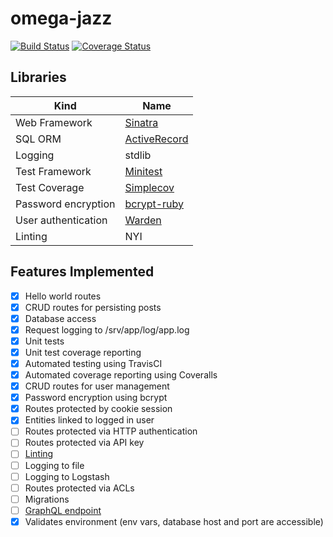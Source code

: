 # omega-jazz

[![Build Status](https://travis-ci.org/galactic-filament/omega-jazz.svg?branch=master)](https://travis-ci.org/galactic-filament/omega-jazz)
[![Coverage Status](https://coveralls.io/repos/github/galactic-filament/omega-jazz/badge.svg?branch=master)](https://coveralls.io/github/galactic-filament/omega-jazz?branch=master)

## Libraries

Kind | Name
--- | ---
Web Framework | [Sinatra](http://sinatrarb.com/)
SQL ORM | [ActiveRecord](www.rubydoc.info/gems/activerecord)
Logging | stdlib
Test Framework | [Minitest](http://docs.seattlerb.org/minitest/)
Test Coverage | [Simplecov](https://github.com/colszowka/simplecov)
Password encryption | [bcrypt-ruby](https://github.com/codahale/bcrypt-ruby)
User authentication | [Warden](https://github.com/hassox/warden)
Linting | NYI

## Features Implemented

- [x] Hello world routes
- [x] CRUD routes for persisting posts
- [x] Database access
- [x] Request logging to /srv/app/log/app.log
- [x] Unit tests
- [x] Unit test coverage reporting
- [x] Automated testing using TravisCI
- [x] Automated coverage reporting using Coveralls
- [x] CRUD routes for user management
- [x] Password encryption using bcrypt
- [x] Routes protected by cookie session
- [x] Entities linked to logged in user
- [ ] Routes protected via HTTP authentication
- [ ] Routes protected via API key
- [ ] [Linting](https://github.com/bbatsov/rubocop)
- [ ] Logging to file
- [ ] Logging to Logstash
- [ ] Routes protected via ACLs
- [ ] Migrations
- [ ] [GraphQL endpoint](https://medium.com/@awin/graphql-server-with-sinatra-ruby-part-1-fdd664170715)
- [x] Validates environment (env vars, database host and port are accessible)
